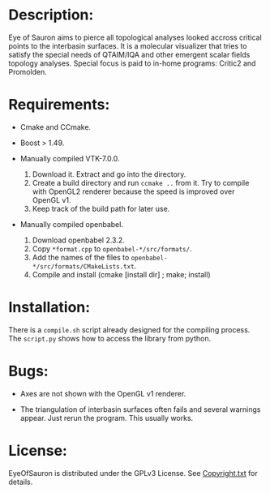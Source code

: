 
Description:
============

Eye of Sauron aims to pierce all topological analyses looked accross critical
points to the interbasin surfaces.
It is a molecular visualizer that tries to satisfy the special needs of QTAIM/IQA 
and other emergent scalar fields topology analyses.
Special focus is paid to in-home programs: Critic2 and Promolden.


Requirements:
============

* Cmake and CCmake.
* Boost > 1.49.
* Manually compiled VTK-7.0.0.
  1. Download it. Extract and go into the directory.
  2. Create a build directory and run `ccmake ..` from it.
     Try to compile with OpenGL2 renderer because the
     speed is improved over OpenGL v1.
  3. Keep track of the build path for later use.

* Manually compiled openbabel.
  1. Download openbabel 2.3.2.
  2. Copy `*format.cpp` to `openbabel-*/src/formats/`. 
  3. Add the names of the files to `openbabel-*/src/formats/CMakeLists.txt`.
  4. Compile and install (cmake [install dir] ; make; install)

Installation:
==============

There is a `compile.sh` script already designed for the compiling process.
The `script.py` shows how to access the library from python.

Bugs:
=====

* Axes are not shown with the OpenGL v1 renderer.

* The triangulation of interbasin surfaces often fails and several warnings
  appear. Just rerun the program. This usually works.

License:
========

EyeOfSauron is distributed under the GPLv3 License.
See [Copyright.txt][] for details.

[Copyright.txt]: LICENSE.txt
